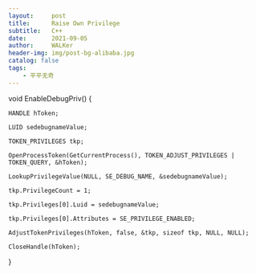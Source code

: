 ```yaml
---
layout:     post
title:      Raise Own Privilege
subtitle:   C++
date:       2021-09-05
author:     WALKer
header-img: img/post-bg-alibaba.jpg
catalog: false
tags:
    - 平平无奇
---
```


void EnableDebugPriv() 
   {      

    HANDLE hToken;      

    LUID sedebugnameValue;      

    TOKEN_PRIVILEGES tkp; 

    OpenProcessToken(GetCurrentProcess(), TOKEN_ADJUST_PRIVILEGES | TOKEN_QUERY, &hToken); 

    LookupPrivilegeValue(NULL, SE_DEBUG_NAME, &sedebugnameValue); 

    tkp.PrivilegeCount = 1;      

    tkp.Privileges[0].Luid = sedebugnameValue;      

    tkp.Privileges[0].Attributes = SE_PRIVILEGE_ENABLED; 

    AdjustTokenPrivileges(hToken, false, &tkp, sizeof tkp, NULL, NULL); 

    CloseHandle(hToken);  
} 
